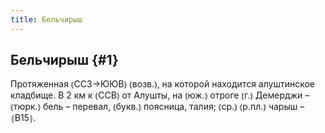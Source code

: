 ```yaml
---
title: Бельчирыш
---
```

## Бельчирыш {#1}

Протяженная ⦅ССЗ→ЮЮВ⦆ ⦅возв.⦆, на которой находится алуштинское кладбище. В 2 км к ⦅ССВ⦆ от Алушты, на ⦅юж.⦆ отроге ⦅г.⦆ Демерджи – ⦅тюрк.⦆ бель – перевал, ⦅букв.⦆ поясница, талия; ⦅ср.⦆ ⦅р.пл.⦆ чарыш – ⦃В15⦄.
